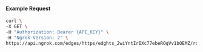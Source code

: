 <!-- Code generated for API Clients. DO NOT EDIT. -->

#### Example Request

```bash
curl \
-X GET \
-H "Authorization: Bearer {API_KEY}" \
-H "Ngrok-Version: 2" \
https://api.ngrok.com/edges/https/edghts_2wiYntIrIXc77ebeROqVv1bOEMZ/routes/edghtsrt_2wiYnxmEsjeIvDWYSaUCeU2E7WT/oauth
```

